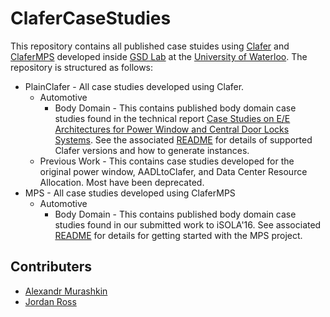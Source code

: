 # ClaferCaseStudies

This repository contains all published case stuides using [Clafer](http://clafer.org) and [ClaferMPS](https://github.com/gsdlab/claferMPS) developed inside [GSD Lab](http://gsd.uwaterloo.ca/) at the [University of Waterloo](http://uwaterloo.ca). The repository is structured as follows:
* PlainClafer - All case studies developed using Clafer.
  * Automotive 
    * Body Domain - This contains published body domain case studies found in the technical report [Case Studies on E/E Architectures for Power Window and Central Door Locks Systems](http://gsd.uwaterloo.ca/publications/view/667). See the associated [README](https://github.com/gsdlab/ClaferCaseStudies/tree/master/PlainClafer/Automotive/BodyDomain) for details of supported Clafer versions and how to generate instances.
  * Previous Work - This contains case studies developed for the original power window, AADLtoClafer, and Data Center Resource Allocation. Most have been deprecated.
* MPS - All case studies developed using ClaferMPS
  * Automotive
    * Body Domain - This contains published body domain case studies found in our submitted work to iSOLA'16. See associated [README](https://github.com/gsdlab/ClaferCaseStudies/tree/master/MPS/Automotive/BodyDomain) for details for getting started with the MPS project.

Contributers
------------
* [Alexandr Murashkin](http://gsd.uwaterloo.ca/amurashk)
* [Jordan Ross](http://gsd.uwaterloo.ca/j25ross)
